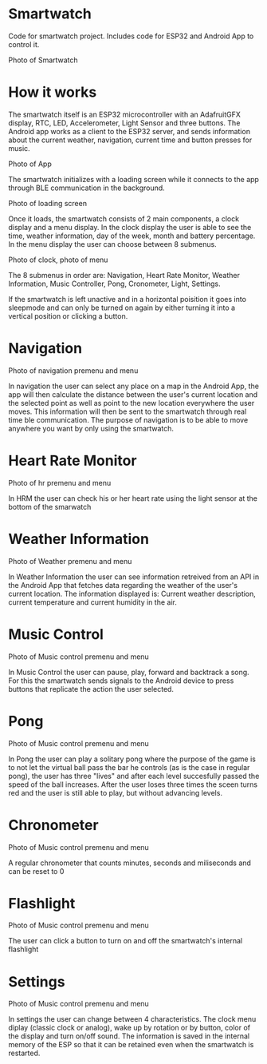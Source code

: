 # Smartwatch
Code for smartwatch project. Includes code for ESP32 and Android App to control it.

Photo of Smartwatch

# How it works
The smartwatch itself is an ESP32 microcontroller with an AdafruitGFX display, RTC, LED, Accelerometer, Light Sensor and three buttons.
The Android app works as a client to the ESP32 server, and sends information about the current weather, navigation, current time and button presses for music.

Photo of App

The smartwatch initializes with a loading screen while it connects to the app through BLE communication in the background.

Photo of loading screen

Once it loads, the smartwatch consists of 2 main components, a clock display and a menu display. In the clock display the user is able to see the time, weather information, day of the week, month and battery percentage. In the menu display the user can choose between 8 submenus.

Photo of clock, photo of menu

The 8 submenus in order are: Navigation, Heart Rate Monitor, Weather Information, Music Controller, Pong, Cronometer, Light, Settings.

If the smartwatch is left unactive and in a horizontal poisition it goes into sleepmode and can only be turned on again by either turning it into a vertical position or clicking a button.

# Navigation 

Photo of navigation premenu and menu

In navigation the user can select any place on a map in the Android App, the app will then calculate the distance between the user's current location and the selected point as well as point to the new location everywhere the user moves. This information will then be sent to the smartwatch through real time ble communication. The purpose of navigation is to be able to move anywhere you want by only using the smartwatch.

# Heart Rate Monitor

Photo of hr premenu and menu

In HRM the user can check his or her heart rate using the light sensor at the bottom of the smarwatch

# Weather Information

Photo of Weather premenu and menu

In Weather Information the user can see information retreived from an API in the Android App that fetches data regarding the weather of the user's current location. The information displayed is: Current weather description, current temperature and current humidity in the air.

# Music Control

Photo of Music control premenu and menu

In Music Control the user can pause, play, forward and backtrack a song. For this the smartwatch sends signals to the Android device to press buttons that replicate the action the user selected.

# Pong

Photo of Music control premenu and menu

In Pong the user can play a solitary pong where the purpose of the game is to not let the virtual ball pass the bar he controls (as is the case in regular pong), the user has three "lives" and after each level succesfully passed the speed of the ball increases. After the user loses three times the sceen turns red and the user is still able to play, but without advancing levels.

# Chronometer

Photo of Music control premenu and menu

A regular chronometer that counts minutes, seconds and miliseconds and can be reset to 0

# Flashlight

Photo of Music control premenu and menu

The user can click a button to turn on and off the smartwatch's internal flashlight

# Settings

Photo of Music control premenu and menu

In settings the user can change between 4 characteristics. The clock menu diplay (classic clock or analog), wake up by rotation or by button, color of the display and turn on/off sound. The information is saved in the internal memory of the ESP so that it can be retained even when the smartwatch is restarted. 
